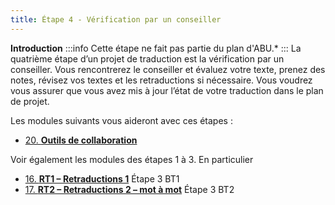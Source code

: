 ```yaml
---
title: Étape 4 - Vérification par un conseiller
---
```

**​Introduction**
:::info
Cette étape ne fait pas partie du plan d'ABU.*
:::
La quatrième étape d’un projet de traduction est la vérification par un conseiller. Vous rencontrerez le conseiller et évaluez votre texte, prenez des notes, révisez vos textes et les retraductions si nécessaire. Vous voudrez vous assurer que vous avez mis à jour l’état de votre traduction dans le plan de projet.

Les modules suivants vous aideront avec ces étapes :

-   [20. **Outils de collaboration**](20.Collaboration-tools.md)

Voir également les modules des étapes 1 à 3. En particulier
-   [16. **RT1 – Retraductions 1**](../04-Stage-3/16.BT1.md)  Étape 3 BT1
-   [17. **RT2 – Retraductions 2 – mot à mot**](../04-Stage-3/17.BT2.md)  Étape 3 BT2
